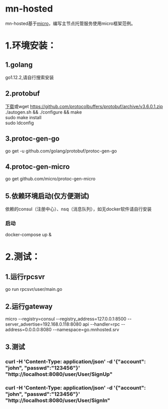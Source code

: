 # mn-hosted
mn-hosted基于[micro](https://github.com/micro/micro)，编写主节点托管服务使用micro框架范例。
# 1.环境安装：
## 1.golang
go1.12.2,请自行搜索安装
## 2.protobuf
[下载](https://github.com/protocolbuffers/protobuf/archive/v3.6.0.1.zip)或wget https://github.com/protocolbuffers/protobuf/archive/v3.6.0.1.zip
./autogen.sh && ./configure && make  
sudo make install    
sudo ldconfig  
## 3.protoc-gen-go
go get -u github.com/golang/protobuf/protoc-gen-go
## 4.protoc-gen-micro
go get github.com/micro/protoc-gen-micro
## 5.依赖环境启动(仅方便测试)
依赖的consul（注册中心）、nsq（消息队列），如无docker软件请自行安装
### 启动
docker-compose up &
# 2.测试：
## 1.运行rpcsvr
go run rpcsvr/user/main.go
## 2.运行gateway
micro --registry=consul --registry_address=127.0.0.1:8500 --server_advertise=192.168.0.118:8080 api --handler=rpc --address=0.0.0.0:8080 --namespace=go.mnhosted.srv
## 3.测试
### curl -H 'Content-Type: application/json' -d '{"account": "john", "passwd":"123456"}' "http://localhost:8080/user/User/SignUp"
### curl -H 'Content-Type: application/json' -d '{"account": "john", "passwd":"123456"}' "http://localhost:8080/user/User/SignIn"